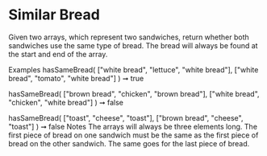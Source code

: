# Similar Bread

Given two arrays, which represent two sandwiches, return whether both sandwiches use the same type of bread. The bread will always be found at the start and end of the array.

Examples
hasSameBread(
["white bread", "lettuce", "white bread"],
["white bread", "tomato", "white bread"]
) ➞ true

hasSameBread(
["brown bread", "chicken", "brown bread"],
["white bread", "chicken", "white bread"]
) ➞ false

hasSameBread(
["toast", "cheese", "toast"],
["brown bread", "cheese", "toast"]
) ➞ false
Notes
The arrays will always be three elements long.
The first piece of bread on one sandwich must be the same as the first piece of bread on the other sandwich. The same goes for the last piece of bread.
